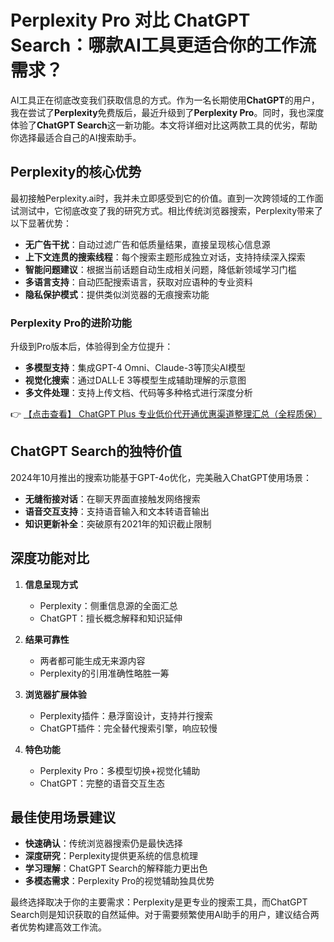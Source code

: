 # Perplexity Pro 对比 ChatGPT Search：哪款AI工具更适合你的工作流需求？

AI工具正在彻底改变我们获取信息的方式。作为一名长期使用**ChatGPT**的用户，我在尝试了**Perplexity**免费版后，最近升级到了**Perplexity Pro**。同时，我也深度体验了**ChatGPT Search**这一新功能。本文将详细对比这两款工具的优劣，帮助你选择最适合自己的AI搜索助手。

## Perplexity的核心优势

最初接触Perplexity.ai时，我并未立即感受到它的价值。直到一次跨领域的工作面试测试中，它彻底改变了我的研究方式。相比传统浏览器搜索，Perplexity带来了以下显著优势：

- **无广告干扰**：自动过滤广告和低质量结果，直接呈现核心信息源
- **上下文连贯的搜索线程**：每个搜索主题形成独立对话，支持持续深入探索
- **智能问题建议**：根据当前话题自动生成相关问题，降低新领域学习门槛
- **多语言支持**：自动匹配搜索语言，获取对应语种的专业资料
- **隐私保护模式**：提供类似浏览器的无痕搜索功能

### Perplexity Pro的进阶功能

升级到Pro版本后，体验得到全方位提升：

- **多模型支持**：集成GPT-4 Omni、Claude-3等顶尖AI模型
- **视觉化搜索**：通过DALL·E 3等模型生成辅助理解的示意图
- **多文件处理**：支持上传文档、代码等多种格式进行深度分析

👉 [【点击查看】 ChatGPT Plus 专业低价代开通优惠渠道整理汇总（全程质保）](https://bit.ly/DaiKai)

## ChatGPT Search的独特价值

2024年10月推出的搜索功能基于GPT-4o优化，完美融入ChatGPT使用场景：

- **无缝衔接对话**：在聊天界面直接触发网络搜索
- **语音交互支持**：支持语音输入和文本转语音输出
- **知识更新补全**：突破原有2021年的知识截止限制

## 深度功能对比

1. **信息呈现方式**
   - Perplexity：侧重信息源的全面汇总
   - ChatGPT：擅长概念解释和知识延伸

2. **结果可靠性**
   - 两者都可能生成无来源内容
   - Perplexity的引用准确性略胜一筹

3. **浏览器扩展体验**
   - Perplexity插件：悬浮窗设计，支持并行搜索
   - ChatGPT插件：完全替代搜索引擎，响应较慢

4. **特色功能**
   - Perplexity Pro：多模型切换+视觉化辅助
   - ChatGPT：完整的语音交互生态

## 最佳使用场景建议

- **快速确认**：传统浏览器搜索仍是最快选择
- **深度研究**：Perplexity提供更系统的信息梳理
- **学习理解**：ChatGPT Search的解释能力更出色
- **多模态需求**：Perplexity Pro的视觉辅助独具优势

最终选择取决于你的主要需求：Perplexity是更专业的搜索工具，而ChatGPT Search则是知识获取的自然延伸。对于需要频繁使用AI助手的用户，建议结合两者优势构建高效工作流。